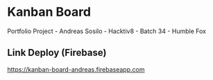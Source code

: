 # Kanban Board

Portfolio Project - Andreas Sosilo - Hacktiv8 - Batch 34 - Humble Fox

## Link Deploy (Firebase)
https://kanban-board-andreas.firebaseapp.com
